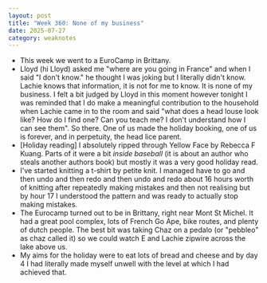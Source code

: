 ```yaml
---
layout: post
title: "Week 360: None of my business"
date: 2025-07-27
category: weaknotes
---
```

* This week we went to a EuroCamp in Brittany.
* Lloyd (hi Lloyd) asked me "where are you going in France" and when I said "I don't know." he thought I was joking but I literally didn't know. Lachie knows that information, it is not for me to know. It is none of my business. I felt a bit judged by Lloyd in this moment however tonight I was reminded that I do make a meaningful contribution to the household when Lachie came in to the room and said "what does a head louse look like? How do I find one? Can you teach me? I don't understand how I can see them". So there. One of us made the holiday booking, one of us is forever, and in perpetuity, the head lice parent.
* [Holiday reading] I absolutely ripped through Yellow Face by Rebecca F Kuang. Parts of it were a bit _inside baseball_ (it is about an author who steals another authors book) but mostly it was a very good holiday read.
* I've started knitting a t-shirt by petite knit. I managed have to go and then undo and then redo and then undo and redo about 16 hours worth of knitting after repeatedly making mistakes and then not realising but by hour 17 I understood the pattern and was ready to actually stop making mistakes.
* The Eurocamp turned out to be in Brittany, right near Mont St Michel. It had a great pool complex, lots of French Go Ape, bike routes, and plenty of dutch people. The best bit was taking Chaz on a pedalo (or "pebbleo" as chaz called it) so we could watch E and Lachie zipwire across the lake above us.
* My aims for the holiday were to eat lots of bread and cheese and by day 4 I had literally made myself unwell with the level at which I had achieved that.
